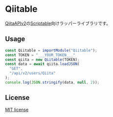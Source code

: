 # Qiitable
[QiitaAPIv2](https://qiita.com/api/v2/docs)の[Scriptable](https://scriptable.app)向けラッパーライブラリです。

## Usage
```javascript
const Qiitable = importModule("Qiitable");
const TOKEN = "___YOUR_TOKEN___"
const qiita = new Qiitable(TOKEN);
const data = await qiita.loadJSON(
  "GET",
  "/api/v2/users/Qiita"
);
console.log(JSON.stringify(data, null, 2));
```

## License
[MIT license](/LICENSE)